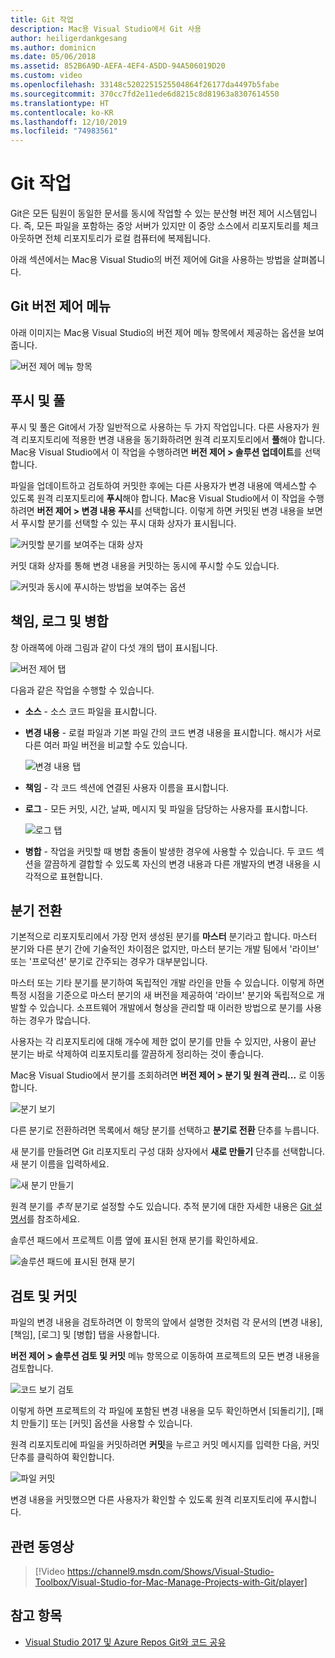```yaml
---
title: Git 작업
description: Mac용 Visual Studio에서 Git 사용
author: heiligerdankgesang
ms.author: dominicn
ms.date: 05/06/2018
ms.assetid: 852B6A9D-AEFA-4EF4-A5DD-94A506019D20
ms.custom: video
ms.openlocfilehash: 33148c5202251525504864f26177da4497b5fabe
ms.sourcegitcommit: 370cc7fd2e11ede6d8215c8d81963a8307614550
ms.translationtype: HT
ms.contentlocale: ko-KR
ms.lasthandoff: 12/10/2019
ms.locfileid: "74983561"
---
```

# <a name="working-with-git"></a>Git 작업

Git은 모든 팀원이 동일한 문서를 동시에 작업할 수 있는 분산형 버전 제어 시스템입니다. 즉, 모든 파일을 포함하는 중앙 서버가 있지만 이 중앙 소스에서 리포지토리를 체크 아웃하면 전체 리포지토리가 로컬 컴퓨터에 복제됩니다.

아래 섹션에서는 Mac용 Visual Studio의 버전 제어에 Git을 사용하는 방법을 살펴봅니다.

## <a name="git-version-control-menu"></a>Git 버전 제어 메뉴

아래 이미지는 Mac용 Visual Studio의 버전 제어 메뉴 항목에서 제공하는 옵션을 보여줍니다.

![버전 제어 메뉴 항목](media/version-control-gitVersionControlMenu.png)

## <a name="push-and-pull"></a>푸시 및 풀

푸시 및 풀은 Git에서 가장 일반적으로 사용하는 두 가지 작업입니다. 다른 사용자가 원격 리포지토리에 적용한 변경 내용을 동기화하려면 원격 리포지토리에서 **풀**해야 합니다. Mac용 Visual Studio에서 이 작업을 수행하려면 **버전 제어 > 솔루션 업데이트**를 선택합니다.

파일을 업데이트하고 검토하여 커밋한 후에는 다른 사용자가 변경 내용에 액세스할 수 있도록 원격 리포지토리에 **푸시**해야 합니다. Mac용 Visual Studio에서 이 작업을 수행하려면 **버전 제어 > 변경 내용 푸시**를 선택합니다. 이렇게 하면 커밋된 변경 내용을 보면서 푸시할 분기를 선택할 수 있는 푸시 대화 상자가 표시됩니다.

![커밋할 분기를 보여주는 대화 상자](media/version-control-gitPush.png)

커밋 대화 상자를 통해 변경 내용을 커밋하는 동시에 푸시할 수도 있습니다.

![커밋과 동시에 푸시하는 방법을 보여주는 옵션](media/version-control-commitPush.png)

## <a name="blame-log-and-merge"></a>책임, 로그 및 병합

창 아래쪽에 아래 그림과 같이 다섯 개의 탭이 표시됩니다.

![버전 제어 탭](media/version-control-gitTabs.png)

다음과 같은 작업을 수행할 수 있습니다.

* **소스** - 소스 코드 파일을 표시합니다.
* **변경 내용** - 로컬 파일과 기본 파일 간의 코드 변경 내용을 표시합니다. 해시가 서로 다른 여러 파일 버전을 비교할 수도 있습니다.

    ![변경 내용 탭](media/version-control-gitChange.png)

* **책임** - 각 코드 섹션에 연결된 사용자 이름을 표시합니다.
* **로그** - 모든 커밋, 시간, 날짜, 메시지 및 파일을 담당하는 사용자를 표시합니다.

    ![로그 탭](media/version-control-gitLog.png)

* **병합** - 작업을 커밋할 때 병합 충돌이 발생한 경우에 사용할 수 있습니다. 두 코드 섹션을 깔끔하게 결합할 수 있도록 자신의 변경 내용과 다른 개발자의 변경 내용을 시각적으로 표현합니다.

## <a name="switching-branches"></a>분기 전환

기본적으로 리포지토리에서 가장 먼저 생성된 분기를 **마스터** 분기라고 합니다. 마스터 분기와 다른 분기 간에 기술적인 차이점은 없지만, 마스터 분기는 개발 팀에서 '라이브' 또는 '프로덕션' 분기로 간주되는 경우가 대부분입니다.

마스터 또는 기타 분기를 분기하여 독립적인 개발 라인을 만들 수 있습니다. 이렇게 하면 특정 시점을 기준으로 마스터 분기의 새 버전을 제공하여 '라이브' 분기와 독립적으로 개발할 수 있습니다. 소프트웨어 개발에서 형상을 관리할 때 이러한 방법으로 분기를 사용하는 경우가 많습니다.

사용자는 각 리포지토리에 대해 개수에 제한 없이 분기를 만들 수 있지만, 사용이 끝난 분기는 바로 삭제하여 리포지토리를 깔끔하게 정리하는 것이 좋습니다.

Mac용 Visual Studio에서 분기를 조회하려면 **버전 제어 > 분기 및 원격 관리...** 로 이동합니다.

![분기 보기](media/version-control-gitBranch2.png)

다른 분기로 전환하려면 목록에서 해당 분기를 선택하고 **분기로 전환** 단추를 누릅니다.

새 분기를 만들려면 Git 리포지토리 구성 대화 상자에서 **새로 만들기** 단추를 선택합니다. 새 분기 이름을 입력하세요.

![새 분기 만들기](media/version-control-gitBranch.png)

원격 분기를 _추적_ 분기로 설정할 수도 있습니다. 추적 분기에 대한 자세한 내용은 [Git 설명서](https://git-scm.com/book/en/v2/Git-Branching-Remote-Branches#Tracking-Branches)를 참조하세요.

솔루션 패드에서 프로젝트 이름 옆에 표시된 현재 분기를 확인하세요.

 ![솔루션 패드에 표시된 현재 분기](media/version-control-gitBranchName.png)

## <a name="reviewing-and-committing"></a>검토 및 커밋

파일의 변경 내용을 검토하려면 이 항목의 앞에서 설명한 것처럼 각 문서의 [변경 내용], [책임], [로그] 및 [병합] 탭을 사용합니다.

**버전 제어 > 솔루션 검토 및 커밋** 메뉴 항목으로 이동하여 프로젝트의 모든 변경 내용을 검토합니다.

![코드 보기 검토](media/version-control-gitReviewCommit.png)

이렇게 하면 프로젝트의 각 파일에 포함된 변경 내용을 모두 확인하면서 [되돌리기], [패치 만들기] 또는 [커밋] 옵션을 사용할 수 있습니다.

원격 리포지토리에 파일을 커밋하려면 **커밋**을 누르고 커밋 메시지를 입력한 다음, 커밋 단추를 클릭하여 확인합니다.

![파일 커밋](media/version-control-gitCommit.png)

변경 내용을 커밋했으면 다른 사용자가 확인할 수 있도록 원격 리포지토리에 푸시합니다.

## <a name="related-video"></a>관련 동영상

> [!Video https://channel9.msdn.com/Shows/Visual-Studio-Toolbox/Visual-Studio-for-Mac-Manage-Projects-with-Git/player]

## <a name="see-also"></a>참고 항목

* [Visual Studio 2017 및 Azure Repos Git와 코드 공유](/azure/devops/repos/git/share-your-code-in-git-vs-2017)